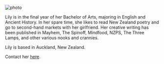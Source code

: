 <img src="{{ site.url }}/images/lilyholloway.jpg" alt="photo" class="mt4 db center" /><br>

Lily is in the final year of her Bachelor of Arts, majoring in English and Ancient History. In her spare time, she likes to read New Zealand poetry and go to second-hand markets with her girlfriend. Her creative writing has been published in Mayhem, The Spinoff, Mindfood, NZPS, The Three Lamps, and other various nooks and crannies.

Lily is based in Auckland, New Zealand.

Contact her <a href="mailto:lily.holloway@gmail.com">here</a>.
